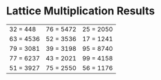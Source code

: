 # Lattice Multiplication Results

|   |   |   |
|---|---|---|
| 32 = 448 | 76 = 5472 | 25 = 2050 |
| 63 = 4536 | 52 = 3536 | 17 = 1241 |
| 79 = 3081 | 39 = 3198 | 95 = 8740 |
| 77 = 6237 | 43 = 2021 | 99 = 4158 |
| 51 = 3927 | 75 = 2550 | 56 = 1176 |
